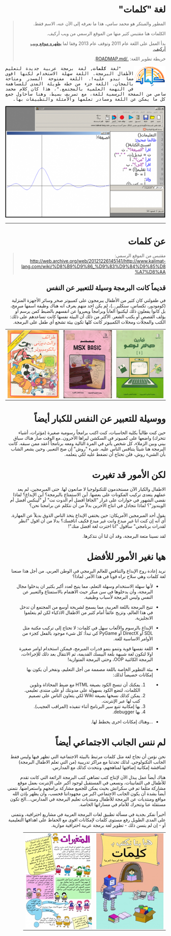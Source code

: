 <div dir=rtl>

# لغة "كلمات"

> المطور والمبتكر هو محمد سامي، هذا ما نعرفه إلى الآن عنه، الاسم فقط.
>
> الكلمات هنا مقتبس كثير منها من الموقع الرسمي من ويب أركيف.
>
> بدأ العمل على اللغة عام 2011  وتوقف عام 2013 وفقا لما [يظهره موقع ويب أركيف.](http://web.archive.org/web/2013*/http://www.kalimat-lang.com/wiki/%D8%B9%D9%86_%D9%83%D9%84%D9%85%D8%A7%D8%AA)
>
> خريطة تطوير اللغة: [./ROADMAP.md](./ROADMAP.md).

<img alt="شعار" align="right" src="./assets/logo.png" width="100">
<samp><p align="justify" style="text-indent:40px;"> "لغة <b>كلمات</b>, لغة برمجة عربية جديدة لتعليم الأطفال البرمجة. اللغة سهلة الاستخدام لكنها اقوى مما تبدو عليه!. اللغة مفتوحة المصدر ومتاحة بالمجان. اللغة جزء من خطة طويلة المدى للمساهمة في النهضة العلمية بالمجتمع."، هذا كان كلام محمد سامي من الصفحة الرسمية للغة، مع تصريف بسيط، وهنا سأحاول جمع كل ما يمكن عن اللغة ومصادر تعلمها والأمثلة والتطبيقات بها. </p></samp> 


<div align="center">
<img alt="لقطة شاشة" src="./assets/screenshot.png" />
</div>

---

# عن كلمات

> مقتبس من الموقع الرسمي: http://web.archive.org/web/20121226145141/http://www.kalimat-lang.com/wiki/%D8%B9%D9%86_%D9%83%D9%84%D9%85%D8%A7%D8%AA

## قديماً كانت البرمجة وسيلة للتعبير عن النفس

في طفولتي كان كثير من الأطفال يبرمجون على كمبيوتر صخر وسائر الأجهزة المنزلية (كومودور، تكساس، سنكلير...)، لم يكن احد منهم يعرف انه هناك وظيفة اسمها مبرمج، بل كانوا يفعلون ذلك ليكتبوا ألعاباً وبرامجاً ويعبروا عن انفسهم بالضبط كمن يرسم أو يؤلف القصص أو يكتب الشعر. الأكثر من ذلك أن البيئة نفسها كانت تساعدهم على ذلك: الكتب والمجلات ومحلات الكمبيوتر كانت كلها تكون بيئة تشجع أي طفل على البرمجة.

<table align=center>
  <tr>
    <td><img src="./assets/sakhr-logo-tamareen.png" /></td>
    <td><img src="./assets/learn-msx-basic.png" /></td>
    <td><img src="./assets/walt-disney-computer.png" /></td>
  </tr>
</table>

# ووسيلة للتعبير عن النفس للكبار أيضاً

حين كنت طالباً بكلية الحاسبات، كنت اكتب برامجاً رسومية صغيرة (مؤثرات، أشياء تتحرك) واضعها على كمبيوتر في السكشن ليراها الآخرون..مع الوقت صار هناك سباق بيني وبين الزملاء، كل شخص يأتي في المرة التالية ومعه برنامجاً أعقد ممن سبقه. كانت البرمجة هنا شيئاً يتنافس الناس عليه. شيء "روش" إن صح التعبير. وحين يشعر الشاب بأن الشيء روش، فلن تحتاج أن تضغط عليه لكي يتعلمه.

# لكن الأمور قد تغيرت

الاطفال والكبار الآن مستخدمون للتكنولوجيا لا صانعون لها. حتى المبرمجين، لم يعد عملهم يتعدى تركيب المكونات على بعضها. أين الاستمتاع بالبرمجة؟ أين الإبداع؟ لماذا نقضي الشهور في حوارات على غرار "الجافا افضل أم الدوت نت" أو "لينكس أفضل أم الويندوز"؟ لماذا نتجادل في انتاج الآخرين بدلاً من أن نتكلم عن برامجنا نحن؟

يقول أحد المبرمجين الأمريكان: حين يختفي الإبداع يتخذ الناس الذوق بديلاً عن المهارة. أي أنه إن كنت انا غير مبدع وانت غير مبدع فكيف انافسك؟ بدلا من ان اقول "انظر لقدرات برنامجي" سأقول "انا اخترت لغة افضل منك"!

لقد نسينا متعة البرمجة، وقد آن لنا أن نتذكرها.

# هيا نغير الأمور للأفضل

نريد إعادة روح الإبداع والتنافس للعالم البرمجي في الوطن العربي. من أجل هذا صنعنا لغة كلمات وهي سلاح نراه قوياً في هذا الأمر. لماذا؟

- لأنها سهلة الاستخدام وسهلة التعلم، مما يتيح لعدد أكبر بكثير ان يدخلوا مجال البرمجة، وأن يدخلوها في سن مبكر حيث الاهتمام بالاستمتاع والتعبير عن النفس وليس البرمجة لأسباب وظيفية.
- تتيح البرمجة باللغة العربية، مما يسمح لشريحة أوسع من المجتمع أن تدخل في هذا العالم، وتزيح عائقاً أمام كثير من الاطفال الاذكياء لكن لم يتعلموا الانجليزية.
- الإبداع بالرسوم والألعاب سهل في كلمات: لا تحتاج إلى تركيب مكتبة مثل SDL أو DirectX أو PyGame كي تبدأ: كل شيء موجود بالفعل كجزء من الأوامر الاساسية للغة.
- اللغة نفسها قوية وتنمو بنمو قدرات المبرمج، فيمكن استخدام اوامر صغيرة اولا لتكون لغة شبيهة بلغة البيسك القديمة، ثم الانتقال بعد ذلك للإجراءات، البرمجة الكائنية OOP، وحتى البرمجة المتوازية!
- بيئة التطوير الخاصة باللغة مصممة من أجل التعليم، ونفخر أن يكون بها إمكانات خصيصاً لذلك:

- 1. يمكنك أن تنسخ الكود بصيغة HTML مع ضبط المحاذاة وتلوين الكلمات، لتضع الكود بسهولة على مدونتك أو على منتدى تعليمي.
  2. يمكن كذلك نسخها بصيغة Wiki لكي يتعاون الناس على تصميم كتب لها عبر الإنترنت.
  3. بها إمكانية تتبع سير البرنامج أثناء تنفيذه (المراقب العجيب).
  4. بها debugger.
- ...وهناك إمكانات اخرى يخطط لها.

# لم ننس الجانب الاجتماعي أيضاً

نحن نؤمن أن نجاح لغة مثل كلمات مرتبط بالبيئة الاجتماعية التي تظهر فيها وليس فقط الجانب التكنولوجي. لذلك تحدثنا مع مراكز تدريبية (من التي تعلم الاطفال البرمجة) لمناقشة إمكانية إضافتها لمناهجهم، ونتحدث كذلك مع المدارس.

هناك أيضاً عمل يبذل الآن لإنتاج كتب تضاهي كتب البرمجة الرائعة التي كانت تقدم للأطفال في الثمانينات، ونسعى في المستقبل لوجود أكبر على الإنترنت بعمل موقع مشاركة مثلما تم في سكراتش بحيث يمكن للجميع مشاركة برامجهم واستعراضها. نتمنى أيضاً بشدة أن يكون الجانب الاجتماعي اكبر من مجهوداتنا فحسب، وأن يظهر بإذن الله مواقع ومنتديات عن البرمجة للأطفال ومنتديات تعليم البرمجة في المدارس،...الخ تكون مستقلة عنا وتتحرك للأمام في مساراتها الخاصة.

أخيراً نفكر بجدية في مسألة تطبيق لغات البرمجة العربية في مشاريع احترافية، ونتمنى على المدى الطويل رفع مستوى كلمات لإمكانات اقوى مع الحفاظ على اهدافها التعليمية أو - إن لم يتسن ذلك - تطوير لغة برمجة عربية احترافية موازية.

<table align=center>
  <tr>
    <td><img align=center src="./assets/pic1.png" /></td>
    <td><img align=center src="./assets/pic2.png" /></td>
  </tr>
</table>
